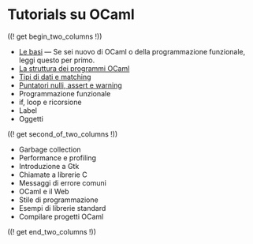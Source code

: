 <!-- ((! set title Tutorials su OCaml !)) ((! set learn !)) -->
<!-- {{! input template/macros.mpp !}} -->

# Tutorials su OCaml

((! get begin_two_columns !))

* [Le basi](basics.it.html) — Se sei nuovo di OCaml o della
  programmazione funzionale, leggi questo per primo.
* [La struttura dei programmi OCaml](structure_of_ocaml_programs.it.html)
* [Tipi di dati e matching](data_types_and_matching.it.html)
* [Puntatori nulli, assert e warning](null_pointers_asserts_and_warnings.it.html)
* Programmazione funzionale
* if, loop e ricorsione
* Label
* Oggetti

((! get second_of_two_columns !))

* Garbage collection
* Performance e profiling
* Introduzione a Gtk
* Chiamate a librerie C
* Messaggi di errore comuni
* OCaml e il Web
* Stile di programmazione
* Esempi di librerie standard
* Compilare progetti OCaml

((! get end_two_columns !))
